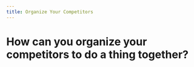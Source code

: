 ```yaml
---
title: Organize Your Competitors
---
```


# How can you organize your competitors to do a thing together?
